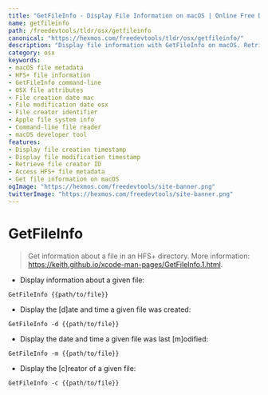 ```yaml
---
title: "GetFileInfo - Display File Information on macOS | Online Free DevTools by Hexmos"
name: getfileinfo
path: /freedevtools/tldr/osx/getfileinfo
canonical: "https://hexmos.com/freedevtools/tldr/osx/getfileinfo/"
description: "Display file information with GetFileInfo on macOS. Retrieve creation date, modification date, and creator information using this command-line tool. Free online tool, no registration required."
category: osx
keywords:
- macOS file metadata
- HFS+ file information
- GetFileInfo command-line
- OSX file attributes
- File creation date mac
- File modification date osx
- File creator identifier
- Apple file system info
- Command-line file reader
- macOS developer tool
features:
- Display file creation timestamp
- Display file modification timestamp
- Retrieve file creator ID
- Access HFS+ file metadata
- Get file information on macOS
ogImage: "https://hexmos.com/freedevtools/site-banner.png"
twitterImage: "https://hexmos.com/freedevtools/site-banner.png"
---
```


# GetFileInfo

> Get information about a file in an HFS+ directory.
> More information: <https://keith.github.io/xcode-man-pages/GetFileInfo.1.html>.

- Display information about a given file:

`GetFileInfo {{path/to/file}}`

- Display the [d]ate and time a given file was created:

`GetFileInfo -d {{path/to/file}}`

- Display the date and time a given file was last [m]odified:

`GetFileInfo -m {{path/to/file}}`

- Display the [c]reator of a given file:

`GetFileInfo -c {{path/to/file}}`
